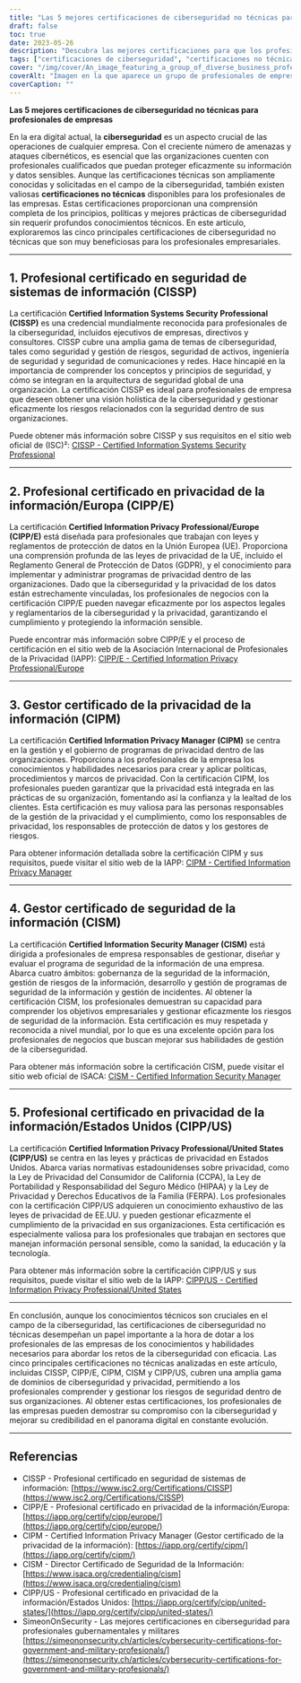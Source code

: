 ```yaml
---
title: "Las 5 mejores certificaciones de ciberseguridad no técnicas para profesionales empresariales"
draft: false
toc: true
date: 2023-05-26
description: "Descubra las mejores certificaciones para que los profesionales de la empresa mejoren sus conocimientos de ciberseguridad y protejan los datos confidenciales."
tags: ["certificaciones de ciberseguridad", "certificaciones no técnicas", "profesionales de empresa", "seguridad de la información", "gestión de la privacidad", "competencias en ciberseguridad", "protección de datos", "programas de certificación", "CISSP", "CIPP E", "CIPM", "CISM", "CIPP EE.UU", "gobernanza de la seguridad", "normativa sobre privacidad", "conformidad", "gestión de riesgos", "privacidad de la información", "seguridad empresarial", "privacidad de los datos"]
cover: "/img/cover/An_image_featuring_a_group_of_diverse_business_professional.png"
coverAlt: "Imagen en la que aparece un grupo de profesionales de empresas diversas colaborando en una plataforma digital con iconos de candados que simbolizan la ciberseguridad."
coverCaption: ""
---
```


**Las 5 mejores certificaciones de ciberseguridad no técnicas para profesionales de empresas**

En la era digital actual, la **ciberseguridad** es un aspecto crucial de las operaciones de cualquier empresa. Con el creciente número de amenazas y ataques cibernéticos, es esencial que las organizaciones cuenten con profesionales cualificados que puedan proteger eficazmente su información y datos sensibles. Aunque las certificaciones técnicas son ampliamente conocidas y solicitadas en el campo de la ciberseguridad, también existen valiosas **certificaciones no técnicas** disponibles para los profesionales de las empresas. Estas certificaciones proporcionan una comprensión completa de los principios, políticas y mejores prácticas de ciberseguridad sin requerir profundos conocimientos técnicos. En este artículo, exploraremos las cinco principales certificaciones de ciberseguridad no técnicas que son muy beneficiosas para los profesionales empresariales.

______

## 1. Profesional certificado en seguridad de sistemas de información (CISSP)

La certificación **Certified Information Systems Security Professional (CISSP)** es una credencial mundialmente reconocida para profesionales de la ciberseguridad, incluidos ejecutivos de empresas, directivos y consultores. CISSP cubre una amplia gama de temas de ciberseguridad, tales como seguridad y gestión de riesgos, seguridad de activos, ingeniería de seguridad y seguridad de comunicaciones y redes. Hace hincapié en la importancia de comprender los conceptos y principios de seguridad, y cómo se integran en la arquitectura de seguridad global de una organización. La certificación CISSP es ideal para profesionales de empresa que deseen obtener una visión holística de la ciberseguridad y gestionar eficazmente los riesgos relacionados con la seguridad dentro de sus organizaciones.

Puede obtener más información sobre CISSP y sus requisitos en el sitio web oficial de (ISC)²: [CISSP - Certified Information Systems Security Professional](https://www.isc2.org/Certifications/CISSP)

______

## 2. Profesional certificado en privacidad de la información/Europa (CIPP/E)

La certificación **Certified Information Privacy Professional/Europe (CIPP/E)** está diseñada para profesionales que trabajan con leyes y reglamentos de protección de datos en la Unión Europea (UE). Proporciona una comprensión profunda de las leyes de privacidad de la UE, incluido el Reglamento General de Protección de Datos (GDPR), y el conocimiento para implementar y administrar programas de privacidad dentro de las organizaciones. Dado que la ciberseguridad y la privacidad de los datos están estrechamente vinculadas, los profesionales de negocios con la certificación CIPP/E pueden navegar eficazmente por los aspectos legales y reglamentarios de la ciberseguridad y la privacidad, garantizando el cumplimiento y protegiendo la información sensible.

Puede encontrar más información sobre CIPP/E y el proceso de certificación en el sitio web de la Asociación Internacional de Profesionales de la Privacidad (IAPP): [CIPP/E - Certified Information Privacy Professional/Europe](https://iapp.org/certify/cipp/europe/)

______

## 3. Gestor certificado de la privacidad de la información (CIPM)

La certificación **Certified Information Privacy Manager (CIPM)** se centra en la gestión y el gobierno de programas de privacidad dentro de las organizaciones. Proporciona a los profesionales de la empresa los conocimientos y habilidades necesarios para crear y aplicar políticas, procedimientos y marcos de privacidad. Con la certificación CIPM, los profesionales pueden garantizar que la privacidad está integrada en las prácticas de su organización, fomentando así la confianza y la lealtad de los clientes. Esta certificación es muy valiosa para las personas responsables de la gestión de la privacidad y el cumplimiento, como los responsables de privacidad, los responsables de protección de datos y los gestores de riesgos.

Para obtener información detallada sobre la certificación CIPM y sus requisitos, puede visitar el sitio web de la IAPP: [CIPM - Certified Information Privacy Manager](https://iapp.org/certify/cipm/)

______

## 4. Gestor certificado de seguridad de la información (CISM)

La certificación **Certified Information Security Manager (CISM)** está dirigida a profesionales de empresa responsables de gestionar, diseñar y evaluar el programa de seguridad de la información de una empresa. Abarca cuatro ámbitos: gobernanza de la seguridad de la información, gestión de riesgos de la información, desarrollo y gestión de programas de seguridad de la información y gestión de incidentes. Al obtener la certificación CISM, los profesionales demuestran su capacidad para comprender los objetivos empresariales y gestionar eficazmente los riesgos de seguridad de la información. Esta certificación es muy respetada y reconocida a nivel mundial, por lo que es una excelente opción para los profesionales de negocios que buscan mejorar sus habilidades de gestión de la ciberseguridad.

Para obtener más información sobre la certificación CISM, puede visitar el sitio web oficial de ISACA: [CISM - Certified Information Security Manager](https://www.isaca.org/credentialing/cism)

______

## 5. Profesional certificado en privacidad de la información/Estados Unidos (CIPP/US)

La certificación **Certified Information Privacy Professional/United States (CIPP/US)** se centra en las leyes y prácticas de privacidad en Estados Unidos. Abarca varias normativas estadounidenses sobre privacidad, como la Ley de Privacidad del Consumidor de California (CCPA), la Ley de Portabilidad y Responsabilidad del Seguro Médico (HIPAA) y la Ley de Privacidad y Derechos Educativos de la Familia (FERPA). Los profesionales con la certificación CIPP/US adquieren un conocimiento exhaustivo de las leyes de privacidad de EE.UU. y pueden gestionar eficazmente el cumplimiento de la privacidad en sus organizaciones. Esta certificación es especialmente valiosa para los profesionales que trabajan en sectores que manejan información personal sensible, como la sanidad, la educación y la tecnología.

Para obtener más información sobre la certificación CIPP/US y sus requisitos, puede visitar el sitio web de la IAPP: [CIPP/US - Certified Information Privacy Professional/United States](https://iapp.org/certify/cipp/united-states/)

______

En conclusión, aunque los conocimientos técnicos son cruciales en el campo de la ciberseguridad, las certificaciones de ciberseguridad no técnicas desempeñan un papel importante a la hora de dotar a los profesionales de las empresas de los conocimientos y habilidades necesarios para abordar los retos de la ciberseguridad con eficacia. Las cinco principales certificaciones no técnicas analizadas en este artículo, incluidas CISSP, CIPP/E, CIPM, CISM y CIPP/US, cubren una amplia gama de dominios de ciberseguridad y privacidad, permitiendo a los profesionales comprender y gestionar los riesgos de seguridad dentro de sus organizaciones. Al obtener estas certificaciones, los profesionales de las empresas pueden demostrar su compromiso con la ciberseguridad y mejorar su credibilidad en el panorama digital en constante evolución.

______

## Referencias

- CISSP - Profesional certificado en seguridad de sistemas de información: [https://www.isc2.org/Certifications/CISSP](https://www.isc2.org/Certifications/CISSP)
- CIPP/E - Profesional certificado en privacidad de la información/Europa: [https://iapp.org/certify/cipp/europe/](https://iapp.org/certify/cipp/europe/)
- CIPM - Certified Information Privacy Manager (Gestor certificado de la privacidad de la información): [https://iapp.org/certify/cipm/](https://iapp.org/certify/cipm/)
- CISM - Director Certificado de Seguridad de la Información: [https://www.isaca.org/credentialing/cism](https://www.isaca.org/credentialing/cism)
- CIPP/US - Profesional certificado en privacidad de la información/Estados Unidos: [https://iapp.org/certify/cipp/united-states/](https://iapp.org/certify/cipp/united-states/)
- SimeonOnSecurity - Las mejores certificaciones en ciberseguridad para profesionales gubernamentales y militares [https://simeononsecurity.ch/articles/cybersecurity-certifications-for-government-and-military-profesionals/](https://simeononsecurity.ch/articles/cybersecurity-certifications-for-government-and-military-profesionals/)
